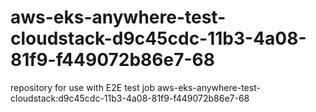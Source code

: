 # aws-eks-anywhere-test-cloudstack-d9c45cdc-11b3-4a08-81f9-f449072b86e7-68
repository for use with E2E test job aws-eks-anywhere-test-cloudstack:d9c45cdc-11b3-4a08-81f9-f449072b86e7-68
